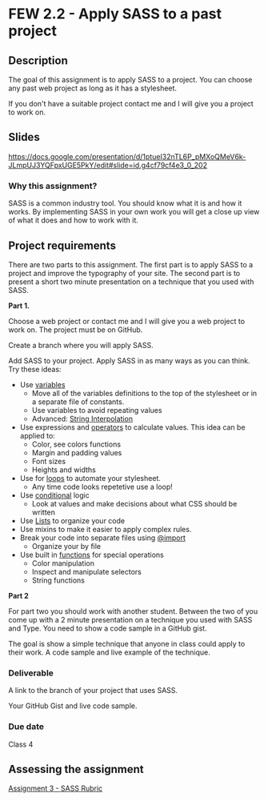# FEW 2.2 - Apply SASS to a past project

## Description 

The goal of this assignment is to apply SASS to a project. You can choose any past web project as long as it has a stylesheet. 

If you don't have a suitable project contact me and I will give you a project to work on. 

## Slides 

https://docs.google.com/presentation/d/1ptueI32nTL6P_pMXoQMeV6k-JLmpUJ3YQFpxUGE5PkY/edit#slide=id.g4cf79cf4e3_0_202

### Why this assignment?

SASS is a common industry tool. You should know what it is and how it works. By implementing SASS in your own work you will get a close up view of what it does and how to work with it. 

## Project requirements

There are two parts to this assignment. The first part is to apply SASS to a project and improve the typography of your site. The second part is to present a short two minute presentation on a technique that you used with SASS. 

**Part 1.**

Choose a web project or contact me and I will give you a web project to work on. The project must be on GitHub. 

Create a branch where you will apply SASS. 

Add SASS to your project. Apply SASS in as many ways as you can think. Try these ideas: 

- Use [variables](https://sass-lang.com/documentation/variables)
  - Move all of the variables definitions to the top of the stylesheet or in a separate file of constants.
  - Use variables to avoid repeating values
  - Advanced: [String Interpolation](https://sass-lang.com/documentation/interpolation)
- Use expressions and [operators](https://sass-lang.com/documentation/operators) to calculate values. This idea can be applied to: 
  - Color, see colors functions
  - Margin and padding values 
  - Font sizes 
  - Heights and widths
- Use for [loops](https://sass-lang.com/documentation/at-rules/control) to automate your stylesheet.
  - Any time code looks repetetive use a loop!
- Use [conditional](https://sass-lang.com/documentation/at-rules/control) logic
  - Look at values and make decisions about what CSS should be written
- Use [Lists](https://sass-lang.com/documentation/functions/list) to organize your code
- Use mixins to make it easier to apply complex rules. 
- Break your code into separate files using [@import](https://sass-lang.com/documentation/at-rules/import#partials)
  - Organize your by file
- Use built in [functions](https://sass-lang.com/documentation/functions) for special operations
  - Color manipulation
  - Inspect and manipulate selectors
  - String functions
  

**Part 2**

For part two you should work with another student. Between the two of you come up with a 2 minute presentation on a technique you used with SASS and Type. You need to show a code sample in a GitHub gist.

The goal is show a simple technique that anyone in class could apply to their work. A code sample and live example of the technique. 

### Deliverable

A link to the branch of your project that uses SASS. 

Your GitHub Gist and live code sample. 

### Due date

Class 4

## Assessing the assignment

[Assignment 3 - SASS Rubric](./assignment-03-SASS-rubric.md)



